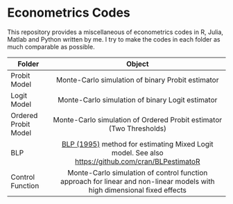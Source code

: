# Econometrics Codes
This repository provides a miscellaneous of econometrics codes in R, Julia, Matlab and Python written by me. I try to make the codes in each folder as much comparable as possible. 


| Folder        | Object          
| ------------- |:-------------:|
| Probit Model   | Monte-Carlo simulation of binary Probit estimator | 
| Logit Model    | Monte-Carlo simulation of binary Logit estimator    |  
| Ordered Probit Model    | Monte-Carlo simulation of Ordered Probit estimator (Two Thresholds)    |  
| BLP           | [BLP (1995)](https://www.google.com) method for estimating Mixed Logit model. See also https://github.com/cran/BLPestimatoR  |   
|Control Function    | Monte-Carlo simulation of control function approach for linear and non-linear models with high dimensional fixed effects    |  
